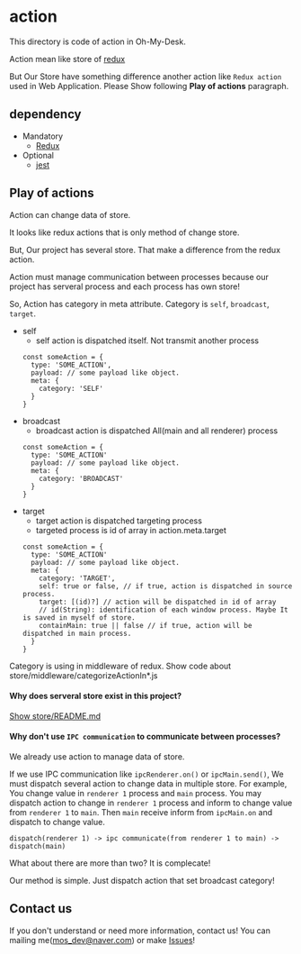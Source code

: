# action

This directory is code of action in Oh-My-Desk.

Action mean like store of [redux](https://redux.js.org/)

But Our Store have something difference another action like `Redux action` used in Web Application.
Please Show following **Play of actions** paragraph.

## dependency
- Mandatory
    - [Redux](https://redux.js.org/)
- Optional
    - [jest](https://jestjs.io/en/)

## Play of actions

Action can change data of store.

It looks like redux actions that is only method of change store.

But, Our project has several store. That make a difference from the redux action.

Action must manage communication between processes because our project has serveral process and each process has own store!

So, Action has category in meta attribute.
Category is `self`, `broadcast`, `target`.

- self
  - self action is dispatched itself. Not transmit another process
  ```
  const someAction = {
    type: 'SOME_ACTION',
    payload: // some payload like object.
    meta: {
      category: 'SELF'
    }
  }
  ```
- broadcast
  - broadcast action is dispatched All(main and all renderer) process
  ```
  const someAction = {
    type: 'SOME_ACTION'
    payload: // some payload like object.
    meta: {
      category: 'BROADCAST'
    }
  }
  ```
- target
  - target action is dispatched targeting process
  - targeted process is id of array in action.meta.target
  ```
  const someAction = {
    type: 'SOME_ACTION'
    payload: // some payload like object.
    meta: {
      category: 'TARGET',
      self: true or false, // if true, action is dispatched in source process.
      target: [(id)?] // action will be dispatched in id of array
      // id(String): identification of each window process. Maybe It is saved in myself of store.
      containMain: true || false // if true, action will be dispatched in main process.
    }
  }
  ```

Category is using in middleware of redux. Show code about store/middleware/categorizeActionIn*.js

#### Why does serveral store exist in this project?
[Show store/README.md]()

#### Why don't use `IPC communication` to communicate between processes?

We already use action to manage data of store.

If we use IPC communication like `ipcRenderer.on()` or `ipcMain.send()`, We must dispatch several action to change data in multiple store.
For example, You change value in `renderer 1` process and `main` process.
You may dispatch action to change in `renderer 1` process and inform to change value from `renderer 1` to `main`.
Then `main` receive inform from `ipcMain.on` and dispatch to change value.

`dispatch(renderer 1) -> ipc communicate(from renderer 1 to main) -> dispatch(main)`

What about there are more than two?
It is complecate!

Our method is simple. Just dispatch action that set broadcast category!

## Contact us

If you don't understand or need more information, contact us!
You can mailing me(mos_dev@naver.com) or make [Issues](https://github.com/ahki/oh-my-desk/issues)!
